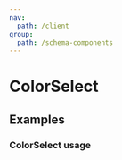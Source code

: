 ```yaml
---
nav:
  path: /client
group:
  path: /schema-components
---
```


# ColorSelect

## Examples

### ColorSelect usage

<code src="./demos/demo1.tsx" />
